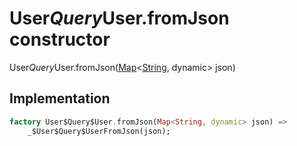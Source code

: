 


# User$Query$User.fromJson constructor







User$Query$User.fromJson([Map](https://api.dart.dev/stable/2.12.3/dart-core/Map-class.html)&lt;[String](https://api.dart.dev/stable/2.12.3/dart-core/String-class.html), dynamic> json)





## Implementation

```dart
factory User$Query$User.fromJson(Map<String, dynamic> json) =>
    _$User$Query$UserFromJson(json);
```







